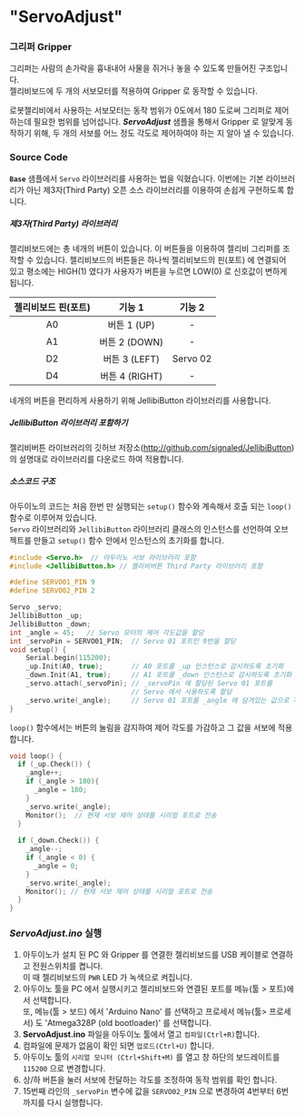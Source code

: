 # "ServoAdjust" 



### 그리퍼 Gripper  

그리퍼는 사람의 손가락을 흉내내어 사물을 쥐거나 놓을 수 있도록  만들어진 구조입니다.   
젤리비보드에 두 개의 서보모터를 적용하여 Gripper 로 동작할 수 있습니다.  

로봇젤리비에서 사용하는 서보모터는 동작 범위가 0도에서 180 도로써 그리퍼로 제어하는데 필요한 범위를 넘어섭니다. _**ServoAdjust**_ 샘플을 통해서 Gripper 로 알맞게 동작하기 위해, 두 개의 서보를 어느 정도 각도로  제어하여야 하는 지 알아 낼 수 있습니다. 

### Source Code 

**`Base`** 샘플에서 `Servo` 라이브러리를 사용하는 법을 익혔습니다.  이번에는 기본 라이브러리가 아닌 제3자(Third Party) 오픈 소스 라이브러리를 이용하여 손쉽게 구현하도록 합니다. 

##### 제3자(Third Party) 라이브러리 

젤리비보드에는 총 네개의 버튼이 있습니다. 이 버튼들을 이용하여 젤리비 그리퍼를 조작할 수 있습니다.  젤리비보드의 버튼들은 하나씩 젤리비보드의 핀(포트) 에 연결되어 있고 평소에는 HIGH(1) 였다가 사용자가 버튼을 누르면 LOW(0) 로 신호값이 변하게 됩니다.   

| 젤리비보드 핀(포트) |     기능 1     |  기능 2  |
| :-----------------: | :------------: | :------: |
|         A0          |  버튼 1 (UP)   |    -     |
|         A1          | 버튼 2 (DOWN)  |    -     |
|         D2          | 버튼 3 (LEFT)  | Servo 02 |
|         D4          | 버튼 4 (RIGHT) |    -     |

네개의 버튼을 편리하게 사용하기 위해 JellibiButton 라이브러리를 사용합니다.   


##### JellibiButton 라이브러리 포함하기 

젤리비버튼 라이브러리의 깃허브 저장소(http://github.com/signaled/JellibiButton) 의 설명대로 라이브러리를 다운로드 하여 적용합니다.

##### 소스코드 구조 

아두이노의 코드는 처음 한번 만 실행되는 `setup()` 함수와  계속해서 호출 되는 `loop()` 함수로 이루어져 있습니다.  
`Servo` 라이브러리와 `JellibiButton` 라이브러리 클래스의 인스턴스를 선언하여 오브젝트를 만들고 `setup()` 함수 안에서 인스턴스의 초기화를 합니다. 

``` c++
#include <Servo.h>  // 아두이노 서보 라이브러리 포함 
#include <JellibiButton.h> // 젤리비버튼 Third Party 라이브러리 포함 

#define SERVO01_PIN 9
#define SERVO02_PIN 2

Servo _servo;
JellibiButton _up;
JellibiButton _down;
int _angle = 45;   // Servo 모터의 제어 각도값을 할당
int _servoPin = SERVO01_PIN;  // Servo 01 포트인 9번을 할당 
void setup() {
    Serial.begin(115200);
    _up.Init(A0, true);       // A0 포트를 _up 인스턴스로 감시하도록 초기화 
    _down.Init(A1, true);     // A1 포트를 _down 인스턴스로 감시하도록 초기화
    _servo.attach(_servoPin); // _servoPin 에 할당된 Servo 01 포트를   
                              // Servo 에서 사용하도록 할당 
    _servo.write(_angle);	  // Servo 01 포트를 _angle 에 담겨있는 값으로 제어
}
```



`loop()` 함수에서는 버튼의 눌림을 감지하여 제어 각도를 가감하고 그 값을 서보에 적용합니다.  

``` c++
void loop() {
  if (_up.Check()) {
    _angle++;
    if (_angle > 180){
      _angle = 180;
    }
    _servo.write(_angle);
    Monitor();	// 현재 서보 제어 상태를 시리얼 포트로 전송 
  }
  
  if (_down.Check()) {
    _angle--;
    if (_angle < 0) {
      _angle = 0;
    }
    _servo.write(_angle);
    Monitor(); // 현재 서보 제어 상태를 시리얼 포트로 전송 
  }
}
```



### _**ServoAdjust.ino**_ 실행

1. 아두이노가 설치 된 PC 와 Gripper 를 연결한 젤리비보드를  USB 케이블로 연결하고 전원스위치를 켭니다.   
   이 때 젤리비보드의 `PWR` LED 가 녹색으로 켜집니다.  
2. 아두이노 툴을 PC 에서 실행시키고 젤리비보드와 연결된 포트를 메뉴(툴 > 포트)에서 선택합니다.  
   또, 메뉴(툴 > 보드) 에서 'Arduino Nano' 를 선택하고 프로세서 메뉴(툴> 프로세서) 도  'Atmega328P (old bootloader)' 를 선택합니다.
3. **ServoAdjust.ino** 파일을 아두이노 툴에서 열고 `컴파일(Ctrl+R)`합니다.
4. 컴파일에 문제가 없음이 확인 되면 `업로드(Ctrl+U)` 합니다.
5. 아두이노 툴의 `시리얼 모니터 (Ctrl+Shift+M)`  를 열고 창 하단의 보드레이트를 `115200` 으로 변경합니다. 
6. 상/하 버튼을 눌러 서보에 전달하는 각도를 조정하여 동작 범위를 확인 합니다.
7. 15번째 라인의 `_servoPin` 변수에 값을 `SERVO02_PIN` 으로 변경하여 4번부터 6번까지를 다시 실행합니다. 

 